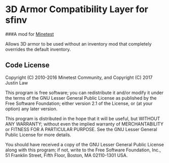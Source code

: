 # 3D Armor Compatibility Layer for sfinv

###A mod for [Minetest](http://www.minetest.net)

Allows 3D armor to be used without an inventory mod
that completely overrides the default inventory.

## Code License

Copyright (C) 2010-2016 Minetest Community, and Copyright (C) 2017 Justin Law

This program is free software; you can redistribute it and/or modify
it under the terms of the GNU Lesser General Public License as published by
the Free Software Foundation; either version 2.1 of the License, or
(at your option) any later version.

This program is distributed in the hope that it will be useful,
but WITHOUT ANY WARRANTY; without even the implied warranty of
MERCHANTABILITY or FITNESS FOR A PARTICULAR PURPOSE.  See the
GNU Lesser General Public License for more details.

You should have received a copy of the GNU Lesser General Public License along
with this program; if not, write to the Free Software Foundation, Inc.,
51 Franklin Street, Fifth Floor, Boston, MA 02110-1301 USA.
